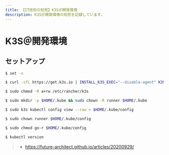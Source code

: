 ```yaml
---
title: 【IT技術の知見】K3S＠開発環境
description: K3S＠開発環境の知見を記録しています。
---
```


# K3S＠開発環境

## セットアップ

```bash
$ set -x

$ curl -sfL https://get.k3s.io | INSTALL_K3S_EXEC="--disable-agent" K3S_KUBECONFIG_MODE="644" sh -

$ sudo chmod -R a+rw /etc/rancher/k3s

$ sudo mkdir -p $HOME/.kube && sudo chown -R runner $HOME/.kube

$ sudo k3s kubectl config view --raw > $HOME/.kube/config

$ sudo chown runner $HOME/.kube/config

$ sudo chmod go-r $HOME/.kube/config

$ kubectl version
```

> - https://future-architect.github.io/articles/20200929/

<br>
